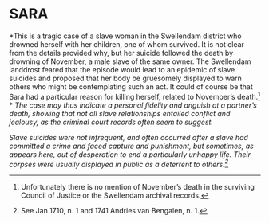 # SARA

*This is a tragic case of a slave woman in the Swellendam district who drowned herself with her children, one of whom survived. It is not clear from the details provided why, but her suicide followed the death by drowning of November, a male slave of the same owner. The Swellendam landdrost feared that the episode would lead to an epidemic of slave suicides and proposed that her body be gruesomely displayed to warn others who might be contemplating such an act. It could of course be that Sara had a particular reason for killing herself, related to November’s death.[^1] * *The case may thus indicate a personal fidelity and anguish at a partner’s death, showing that not all slave relationships entailed conflict and jealousy, as the criminal court records often seem to suggest.*

*Slave suicides were not infrequent, and often occurred after a slave had committed a crime and faced capture and punishment, but sometimes, as appears here, out of desperation to end a particularly unhappy life. Their corpses were usually displayed in public as a deterrent to others.[^2]*

[^1]: Unfortunately there is no mention of November’s death in the surviving Council of Justice or the Swellendam archival records.

[^2]: See Jan 1710, n. 1 and 1741 Andries van Bengalen, n. 1.